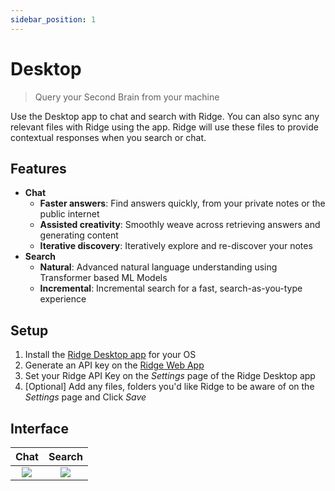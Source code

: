 ```yaml
---
sidebar_position: 1
---
```


# Desktop

> Query your Second Brain from your machine

Use the Desktop app to chat and search with Ridge.
You can also sync any relevant files with Ridge using the app.
Ridge will use these files to provide contextual responses when you search or chat.

## Features
- **Chat**
  - **Faster answers**: Find answers quickly, from your private notes or the public internet
  - **Assisted creativity**: Smoothly weave across retrieving answers and generating content
  - **Iterative discovery**: Iteratively explore and re-discover your notes
- **Search**
  - **Natural**: Advanced natural language understanding using Transformer based ML Models
  - **Incremental**: Incremental search for a fast, search-as-you-type experience

## Setup

1. Install the [Ridge Desktop app](https://ridge.dev/downloads) for your OS
2. Generate an API key on the [Ridge Web App](https://app.ridge.dev/config#clients)
3. Set your Ridge API Key on the *Settings* page of the Ridge Desktop app
4. [Optional] Add any files, folders you'd like Ridge to be aware of on the *Settings* page and Click *Save*

## Interface
| Chat | Search |
|:----:|:------:|
| ![](/img/ridge_chat_on_desktop.png) | ![](/img/ridge_search_on_desktop.png) |
